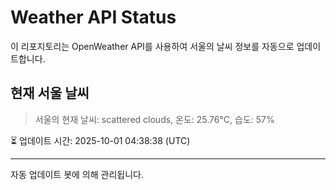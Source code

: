 
# Weather API Status

이 리포지토리는 OpenWeather API를 사용하여 서울의 날씨 정보를 자동으로 업데이트합니다.

## 현재 서울 날씨
> 서울의 현재 날씨: scattered clouds, 온도: 25.76°C, 습도: 57%

⏳ 업데이트 시간: 2025-10-01 04:38:38 (UTC)

---
자동 업데이트 봇에 의해 관리됩니다.

